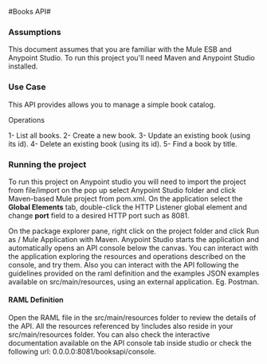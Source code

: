 #Books API#

### Assumptions ###

This document assumes that you are familiar with the Mule ESB and Anypoint Studio.
To run this project you'll need Maven and Anypoint Studio installed.

### Use Case ###  

This API provides allows you to manage a simple book catalog.

Operations

1- List all books.
2- Create a new book.
3- Update an existing book (using its id).
4- Delete an existing book (using its id).
5- Find a book by title.

### Running the project ###

To run this project on Anypoint studio you will need to import the project from file/import on the pop up select Anypoint Studio folder 
and click Maven-based Mule project from pom.xml.
On the application select the **Global Elements** tab, double-click the HTTP Listener global element and change **port** field to a desired HTTP port
such as 8081.

On the package explorer pane, right click on the project folder and click Run as / Mule Application with Maven.
Anypoint Studio starts the application and automatically opens an API console below the canvas.
You can interact with the application exploring the resources and operations described on the console, and try them.
Also you can interact with the API following the guidelines provided on the raml definition and the examples JSON examples available on src/main/resources, using 
an external application. Eg. Postman.

#### RAML Definition ####

Open the RAML file in the src/main/resources folder to review the details of the API.
All the resources referenced by !includes also reside in your src/main/resources folder.
You can also check the interactive documentation available on the API console tab inside studio or check the following url: 0.0.0.0:8081/booksapi/console.